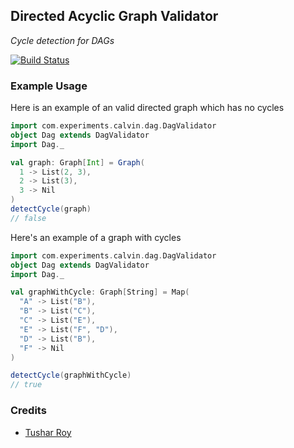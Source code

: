 ## Directed Acyclic Graph Validator ##
*Cycle detection for DAGs*

[![Build Status](https://travis-ci.org/calvinlfer/dag-validator.svg?branch=master)](https://travis-ci.org/calvinlfer/dag-validator)

### Example Usage ###
Here is an example of an valid directed graph which has no cycles
```scala
import com.experiments.calvin.dag.DagValidator
object Dag extends DagValidator 
import Dag._

val graph: Graph[Int] = Graph(
  1 -> List(2, 3),
  2 -> List(3),
  3 -> Nil
)
detectCycle(graph) 
// false
```

Here's an example of a graph with cycles
```scala
import com.experiments.calvin.dag.DagValidator
object Dag extends DagValidator 
import Dag._

val graphWithCycle: Graph[String] = Map(
  "A" -> List("B"),
  "B" -> List("C"),
  "C" -> List("E"),
  "E" -> List("F", "D"),
  "D" -> List("B"),
  "F" -> Nil
)

detectCycle(graphWithCycle) 
// true
```

### Credits ###
* [Tushar Roy](https://www.educative.io/page/11000001/60001)